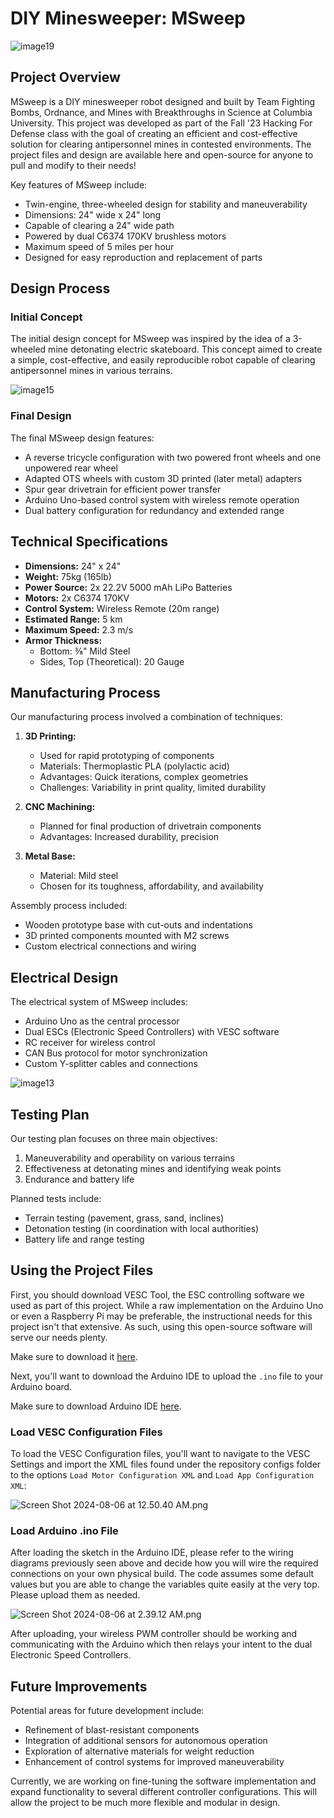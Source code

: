 # DIY Minesweeper: MSweep

![image19](https://github.com/user-attachments/assets/11b7cfc9-7678-4710-9d49-2f7b876ec0d5)

## Project Overview

MSweep is a DIY minesweeper robot designed and built by Team Fighting Bombs, Ordnance, and Mines with Breakthroughs in Science at Columbia University. This project was developed as part of the Fall '23 Hacking For Defense class with the goal of creating an efficient and cost-effective solution for clearing antipersonnel mines in contested environments. The project files and design are available here and open-source for anyone to pull and modify to their needs!

Key features of MSweep include:
- Twin-engine, three-wheeled design for stability and maneuverability
- Dimensions: 24" wide x 24" long
- Capable of clearing a 24" wide path
- Powered by dual C6374 170KV brushless motors
- Maximum speed of 5 miles per hour
- Designed for easy reproduction and replacement of parts

## Design Process

### Initial Concept

The initial design concept for MSweep was inspired by the idea of a 3-wheeled mine detonating electric skateboard. This concept aimed to create a simple, cost-effective, and easily reproducible robot capable of clearing antipersonnel mines in various terrains.

![image15](https://github.com/user-attachments/assets/fb7e7eb0-179e-4b54-8c98-c1eae1b9f8a5)

### Final Design

The final MSweep design features:
- A reverse tricycle configuration with two powered front wheels and one unpowered rear wheel
- Adapted OTS wheels with custom 3D printed (later metal) adapters
- Spur gear drivetrain for efficient power transfer
- Arduino Uno-based control system with wireless remote operation
- Dual battery configuration for redundancy and extended range

## Technical Specifications

- **Dimensions:** 24" x 24"
- **Weight:** 75kg (165lb)
- **Power Source:** 2x 22.2V 5000 mAh LiPo Batteries
- **Motors:** 2x C6374 170KV
- **Control System:** Wireless Remote (20m range)
- **Estimated Range:** 5 km
- **Maximum Speed:** 2.3 m/s
- **Armor Thickness:** 
  - Bottom: ⅜" Mild Steel
  - Sides, Top (Theoretical): 20 Gauge

## Manufacturing Process

Our manufacturing process involved a combination of techniques:

1. **3D Printing:**
   - Used for rapid prototyping of components
   - Materials: Thermoplastic PLA (polylactic acid)
   - Advantages: Quick iterations, complex geometries
   - Challenges: Variability in print quality, limited durability

2. **CNC Machining:**
   - Planned for final production of drivetrain components
   - Advantages: Increased durability, precision

3. **Metal Base:**
   - Material: Mild steel
   - Chosen for its toughness, affordability, and availability

Assembly process included:
- Wooden prototype base with cut-outs and indentations
- 3D printed components mounted with M2 screws
- Custom electrical connections and wiring

## Electrical Design

The electrical system of MSweep includes:
- Arduino Uno as the central processor
- Dual ESCs (Electronic Speed Controllers) with VESC software
- RC receiver for wireless control
- CAN Bus protocol for motor synchronization
- Custom Y-splitter cables and connections

![image13](https://github.com/user-attachments/assets/98089b8a-2aec-4fb8-930b-4e32d1651cae)

## Testing Plan

Our testing plan focuses on three main objectives:
1. Maneuverability and operability on various terrains
2. Effectiveness at detonating mines and identifying weak points
3. Endurance and battery life

Planned tests include:
- Terrain testing (pavement, grass, sand, inclines)
- Detonation testing (in coordination with local authorities)
- Battery life and range testing

## Using the Project Files


First, you should download VESC Tool, the ESC controlling software we used as part of this project. While
a raw implementation on the Arduino Uno or even a Raspberry Pi may be preferable, the instructional needs
for this project isn't that extensive. As such, using this open-source software will serve our needs plenty.

Make sure to download it [here](https://vesc-project.com/vesc_tool).

Next, you'll want to download the Arduino IDE to upload the ```.ino``` file to your Arduino board.

Make sure to download Arduino IDE [here](https://www.arduino.cc/en/software).


### Load VESC Configuration Files

To load the VESC Configuration files, you'll want to navigate to the VESC Settings and import
the XML files found under the repository configs folder to the options ``` Load Motor Configuration XML ```
and ``` Load App Configuration XML ```:

![Screen Shot 2024-08-06 at 12.50.40 AM.png](..%2F..%2F..%2FDownloads%2FScreen%20Shot%202024-08-06%20at%2012.50.40%20AM.png)

### Load Arduino .ino File

After loading the sketch in the Arduino IDE, please refer to the wiring diagrams previously seen above and decide how
you will wire the required connections on your own physical build. The code assumes some default values
but you are able to change the variables quite easily at the very top. Please upload them as needed.

![Screen Shot 2024-08-06 at 2.39.12 AM.png](..%2F..%2F..%2FDownloads%2FScreen%20Shot%202024-08-06%20at%202.39.12%20AM.png)

After uploading, your wireless PWM controller should be working and communicating with the Arduino which
then relays your intent to the dual Electronic Speed Controllers.

## Future Improvements

Potential areas for future development include:
- Refinement of blast-resistant components
- Integration of additional sensors for autonomous operation
- Exploration of alternative materials for weight reduction
- Enhancement of control systems for improved maneuverability

Currently, we are working on fine-tuning the software implementation and expand functionality to several different
controller configurations. This will allow the project to be much more flexible and modular in design.

